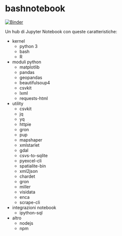 # bashnotebook

[![Binder](https://mybinder.org/badge.svg)](https://mybinder.org/v2/gh/aborruso/bashnotebook/master)

Un hub di Jupyter Notebook con queste caratteristiche: 

- kernel
    - python 3
    - bash
    - R
- moduli python
    - matplotlib
    - pandas
    - geopandas
    - beautifulsoup4
    - csvkit
    - lxml
    - requests-html
- utility
    - csvkit
    - jq
    - yq
    - httpie
    - gron
    - pup
    - mapshaper
    - xmlstarlet
    - gdal
    - csvs-to-sqlite
    - pyexcel-cli
    - spatialite-bin
    - xml2json
    - chardet
    - gron
    - miller
    - visidata
    - enca
    - scrape-cli
- integrazioni notebook
    - ipython-sql
- altro
    - nodejs
    - npm
